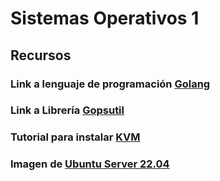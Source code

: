 # Sistemas Operativos 1

## Recursos

### Link a lenguaje de programación [Golang](https://go.dev/doc/install)

### Link a Librería [Gopsutil](https://github.com/shirou/gopsutil/tree/master)

### Tutorial para instalar [KVM](https://ubuntu.com/blog/kvm-hyphervisor)

### Imagen de [Ubuntu Server 22.04 ](https://releases.ubuntu.com/jammy/)
